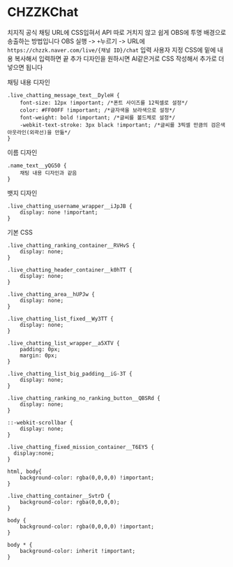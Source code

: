 # CHZZKChat
치지직 공식 채팅 URL에 CSS입혀서 API 따로 거치지 않고 쉽게 OBS에 투명 배경으로 송출하는 방법입니다
OBS 실행 -> `+`누르기 -> URL에 `https://chzzk.naver.com/live/{채널 ID}/chat` 입력
사용자 지정 CSS에 밑에 내용 복사해서 입력하면 끝
추가 디자인을 원하시면 AI같은거로 CSS 작성해서 추가로 더 넣으면 됩니다

채팅 내용 디자인
```
.live_chatting_message_text__DyleH {
    font-size: 12px !important; /*폰트 사이즈를 12픽셀로 설정*/
    color: #FF00FF !important; /*글자색을 보라색으로 설정*/
    font-weight: bold !important; /*글씨를 볼드체로 설정*/
    -webkit-text-stroke: 3px black !important; /*글씨를 3픽셀 만큼의 검은색 아웃라인(외곽선)을 만듦*/
}
```

이름 디자인
```
.name_text__yQG50 {
    채팅 내용 디자인과 같음
}
```

뱃지 디자인
```
.live_chatting_username_wrapper__iJpJB {
    display: none !important;
}
```

기본 CSS
```
.live_chatting_ranking_container__RVHvS {
    display: none;
}

.live_chatting_header_container__k0hTT {
    display: none;
}

.live_chatting_area__hUPJw {
    display: none;
}

.live_chatting_list_fixed__Wy3TT {
    display: none;
}

.live_chatting_list_wrapper__a5XTV {
    padding: 0px;
    margin: 0px;
}

.live_chatting_list_big_padding__iG-3T {
    display: none;
}

.live_chatting_ranking_no_ranking_button__QBSRd {
    display: none;
}

::-webkit-scrollbar {
    display: none;
}

.live_chatting_fixed_mission_container__T6EY5 {
  display:none;
}

html, body{
    background-color: rgba(0,0,0,0) !important;
}

.live_chatting_container__SvtrD {
    background-color: rgba(0,0,0,0);
}

body {
    background-color: rgba(0,0,0,0) !important;
}

body * {
    background-color: inherit !important;
}
```
